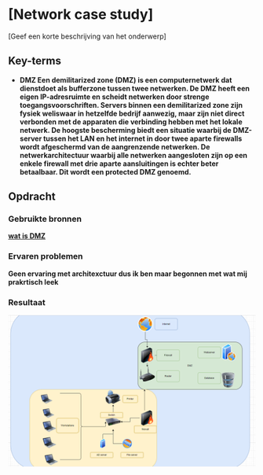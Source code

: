 # [Network case study]
[Geef een korte beschrijving van het onderwerp]

## Key-terms
- <strong>DMZ<strong> Een demilitarized zone (DMZ) is een computernetwerk dat dienstdoet als bufferzone tussen twee netwerken. De DMZ heeft een eigen IP-adresruimte en scheidt netwerken door strenge toegangsvoorschriften. Servers binnen een demilitarized zone zijn fysiek weliswaar in hetzelfde bedrijf aanwezig, maar zijn niet direct verbonden met de apparaten die verbinding hebben met het lokale netwerk. De hoogste bescherming biedt een situatie waarbij de DMZ-server tussen het LAN en het internet in door twee aparte firewalls wordt afgeschermd van de aangrenzende netwerken. De netwerkarchitectuur waarbij alle netwerken aangesloten zijn op een enkele firewall met drie aparte aansluitingen is echter beter betaalbaar. Dit wordt een protected DMZ genoemd.

## Opdracht
### Gebruikte bronnen
[wat is DMZ](https://www.youtube.com/watch?v=dqlzQXo1wqo)

### Ervaren problemen
Geen ervaring met architexctuur dus ik ben maar begonnen met wat mij prakrtisch leek


### Resultaat
![Study](../00_includes/study.png) 
